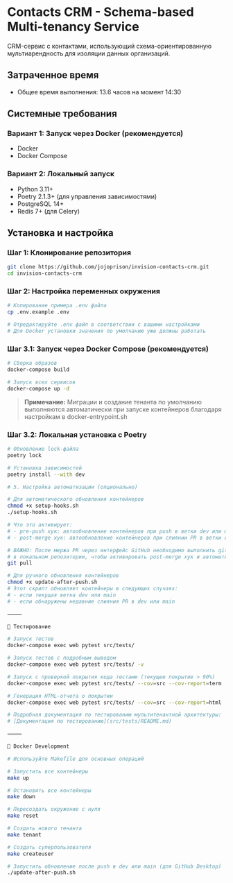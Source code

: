 # Contacts CRM - Schema-based Multi-tenancy Service

CRM-сервис с контактами, использующий схема-ориентированную мультиарендность для изоляции данных организаций.

## Затраченное время

- Общее время выполнения: 13.6 часов на момент 14:30

## Системные требования

### Вариант 1: Запуск через Docker (рекомендуется)
- Docker
- Docker Compose

### Вариант 2: Локальный запуск
- Python 3.11+
- Poetry 2.1.3+ (для управления зависимостями)
- PostgreSQL 14+
- Redis 7+ (для Celery)

## Установка и настройка

### Шаг 1: Клонирование репозитория

```bash
git clone https://github.com/jojoprison/invision-contacts-crm.git
cd invision-contacts-crm
```

### Шаг 2: Настройка переменных окружения

```bash
# Копирование примера .env файла
cp .env.example .env

# Отредактируйте .env файл в соответствии с вашими настройками
# Для Docker установки значения по умолчанию уже должны работать
```

### Шаг 3.1: Запуск через Docker Compose (рекомендуется)

```bash
# Сборка образов
docker-compose build

# Запуск всех сервисов
docker-compose up -d
```

> **Примечание:** Миграции и создание тенанта по умолчанию выполняются 
> автоматически при запуске контейнеров благодаря настройкам в docker-entrypoint.sh

### Шаг 3.2: Локальная установка с Poetry

```bash
# Обновление lock-файла
poetry lock

# Установка зависимостей
poetry install --with dev

# 5. Настройка автоматизации (опционально)

# Для автоматического обновления контейнеров
chmod +x setup-hooks.sh
./setup-hooks.sh

# Что это активирует:
# - pre-push хук: автообновление контейнеров при push в ветки dev или main
# - post-merge хук: автообновление контейнеров при слиянии PR в ветки dev или main

# ВАЖНО: После мержа PR через интерфейс GitHub необходимо выполнить git pull
# в локальном репозитории, чтобы активировать post-merge хук и автоматически обновить контейнеры
git pull

# Для ручного обновления контейнеров
chmod +x update-after-push.sh
# Этот скрипт обновляет контейнеры в следующих случаях:
# - если текущая ветка dev или main
# - если обнаружены недавние слияния PR в dev или main

⸻

🧪 Тестирование

# Запуск тестов
docker-compose exec web pytest src/tests/

# Запуск тестов с подробным выводом
docker-compose exec web pytest src/tests/ -v

# Запуск с проверкой покрытия кода тестами (текущее покрытие > 90%)
docker-compose exec web pytest src/tests/ --cov=src --cov-report=term

# Генерация HTML-отчета о покрытии
docker-compose exec web pytest src/tests/ --cov=src --cov-report=html

# Подробная документация по тестированию мультитенантной архитектуры:
# [Документация по тестированию](src/tests/README.md)

⸻

🐳 Docker Development

# Используйте Makefile для основных операций

# Запустить все контейнеры
make up

# Остановить все контейнеры
make down

# Пересоздать окружение с нуля
make reset

# Создать нового тенанта
make tenant

# Создать суперпользователя
make createuser

# Запустить обновление после push в dev или main (для GitHub Desktop)
./update-after-push.sh
